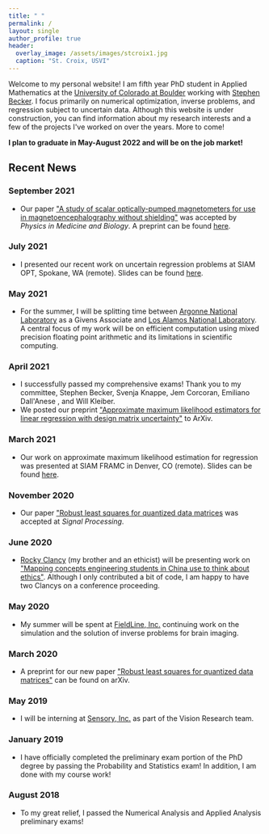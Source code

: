 ```yaml
---
title: " "
permalink: /
layout: single
author_profile: true
header:
  overlay_image: /assets/images/stcroix1.jpg
  caption: "St. Croix, USVI"
---
```

Welcome to my personal website! I am fifth year PhD student in Applied Mathematics at the [University of Colorado at Boulder](https://www.colorado.edu/amath/) working with [Stephen Becker](https://amath.colorado.edu/faculty/becker/). I focus primarily on numerical optimization, inverse problems, and regression subject to uncertain data. Although this website is under construction, you can find information about my research interests and a few of the projects I've worked on over the years. More to come!

__I plan to graduate in May-August 2022 and will be on the job market!__

## Recent News

### September 2021

- Our paper [&#34;A study of scalar optically-pumped magnetometers for use in magnetoencephalography without shielding&#34;](https://iopscience.iop.org/article/10.1088/1361-6560/ac18fb) was accepted by _Physics in Medicine and Biology_. A preprint can be found [here](https://arxiv.org/pdf/2105.02316).

### July 2021

- I presented our recent work on uncertain regression problems at SIAM OPT, Spokane, WA (remote). Slides can be found [here](/assets/documents/siam_opt21.pdf).

### May 2021

- For the summer, I will be splitting time between [Argonne National Laboratory](https://www.anl.gov/) as a Givens Associate and [Los Alamos National Laboratory](https://www.lanl.gov). A central focus of my work will be on efficient computation using mixed precision floating point arithmetic and its limitations in scientific computing.

### April 2021

- I successfully passed my comprehensive exams! Thank you to my committee, Stephen Becker, Svenja Knappe, Jem Corcoran, Emiliano Dall'Anese , and Will Kleiber.
- We posted our preprint [&#34;Approximate maximum likelihood estimators for linear regression with design matrix uncertainty&#34;](https://arxiv.org/pdf/2104.03307) to ArXiv.

### March 2021

- Our work on approximate maximum likelihood estimation for regression was presented at SIAM FRAMC in Denver, CO (remote). Slides can be found [here](/assets/documents/Approximate_MLE_presentation.pdf).

### November 2020

- Our paper [&#34;Robust least squares for quantized data matrices](https://www.sciencedirect.com/science/article/abs/pii/S0165168420302541) was accepted at _Signal Processing_.

### June 2020

- [Rocky Clancy](http://www.rockwellfclancy.com/research.html) (my brother and an ethicist) will be presenting work on [&#34;Mapping concepts engineering students in China use to think about ethics&#34;](https://peer.asee.org/mapping-concepts-engineering-students-in-china-use-to-think-about-ethics). Although I only contributed a bit of code, I am happy to have two Clancys on a conference proceeding.

### May 2020

- My summer will be spent at [FieldLine, Inc.](https://fieldlineinc.com/) continuing work on the simulation and the solution of inverse problems for brain imaging.

### March 2020

- A preprint for our new paper [&#34;Robust least squares for quantized data matrices&#34;](https://arxiv.org/abs/2003.12004) can be found on arXiv.

### May 2019

- I will be interning at [Sensory, Inc.](https://www.sensory.com/) as part of the Vision Research team.

### January 2019

- I have officially completed the preliminary exam portion of the PhD degree by passing the Probability and Statistics exam! In addition, I am done with my course work!

### August 2018

- To my great relief, I passed the Numerical Analysis and Applied Analysis preliminary exams!
